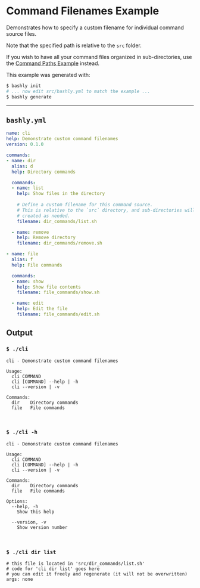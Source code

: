 # Command Filenames Example

Demonstrates how to specify a custom filename for individual command source
files.

Note that the specified path is relative to the `src` folder.

If you wish to have all your command files organized in sub-directories, use
the [Command Paths Example](/examples/command-paths#readme) instead.

This example was generated with:

```bash
$ bashly init
# ... now edit src/bashly.yml to match the example ...
$ bashly generate
```

-----

## `bashly.yml`

````yaml
name: cli
help: Demonstrate custom command filenames
version: 0.1.0

commands:
- name: dir
  alias: d
  help: Directory commands

  commands:
  - name: list
    help: Show files in the directory
    
    # Define a custom filename for this command source.
    # This is relative to the `src` directory, and sub-directories will be
    # created as needed.
    filename: dir_commands/list.sh

  - name: remove
    help: Remove directory
    filename: dir_commands/remove.sh

- name: file
  alias: f
  help: File commands

  commands:
  - name: show
    help: Show file contents
    filename: file_commands/show.sh

  - name: edit
    help: Edit the file
    filename: file_commands/edit.sh
````



## Output

### `$ ./cli`

````shell
cli - Demonstrate custom command filenames

Usage:
  cli COMMAND
  cli [COMMAND] --help | -h
  cli --version | -v

Commands:
  dir    Directory commands
  file   File commands



````

### `$ ./cli -h`

````shell
cli - Demonstrate custom command filenames

Usage:
  cli COMMAND
  cli [COMMAND] --help | -h
  cli --version | -v

Commands:
  dir    Directory commands
  file   File commands

Options:
  --help, -h
    Show this help

  --version, -v
    Show version number



````

### `$ ./cli dir list`

````shell
# this file is located in 'src/dir_commands/list.sh'
# code for 'cli dir list' goes here
# you can edit it freely and regenerate (it will not be overwritten)
args: none


````



